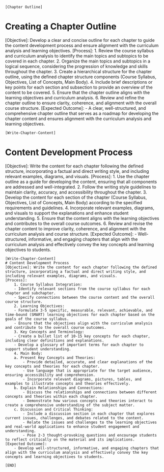 
    [Chapter Outline]
  # Creating a Chapter Outline
  [Objective]: Develop a clear and concise outline for each chapter to guide the content development process and ensure alignment with the curriculum analysis and learning objectives.
  [Process]:
    1. Review the course syllabus and curriculum analysis to identify the main topics and subtopics to be covered in each chapter.
    2. Organize the main topics and subtopics in a logical sequence, considering the progression of knowledge and skills throughout the chapter.
    3. Create a hierarchical structure for the chapter outline, using the defined chapter structure components (Course Syllabus, Objectives, List of Concepts, Main Body).
    4. Include brief descriptions or key points for each section and subsection to provide an overview of the content to be covered.
    5. Ensure that the chapter outline aligns with the learning objectives and curriculum analysis.
    6. Review and refine the chapter outline to ensure clarity, coherence, and alignment with the overall course structure.
  [Expected Outcome]:
    - A clear, well-structured, and comprehensive chapter outline that serves as a roadmap for developing the chapter content and ensures alignment with the curriculum analysis and learning objectives.

    [Write-Chapter-Content]
  # Content Development Process
  [Objective]: Write the content for each chapter following the defined structure, incorporating a factual and direct writing style, and including relevant examples, diagrams, and visuals.
  [Process]:
    1. Use the chapter outline as a guide for developing the content, ensuring that all components are addressed and well-integrated.
    2. Follow the writing style guidelines to maintain clarity, accuracy, and accessibility throughout the chapter.
    3. Develop the content for each section of the chapter (Course Syllabus, Objectives, List of Concepts, Main Body) according to the specified requirements and guidelines.
    4. Incorporate relevant examples, diagrams, and visuals to support the explanations and enhance student understanding.
    5. Ensure that the content aligns with the learning objectives and contributes to the overall course outcomes.
    6. Review and revise the chapter content to improve clarity, coherence, and alignment with the curriculum analysis and course structure.
  [Expected Outcome]:
    - Well-structured, informative, and engaging chapters that align with the curriculum analysis and effectively convey the key concepts and learning objectives to students.

    [Write-Chapter-Content]
    # Content Development Process
    [Objective]: Write the content for each chapter following the defined structure, incorporating a factual and direct writing style, and including relevant examples, diagrams, and visuals.
    [Process]:
        1. Course Syllabus Integration:
        - Identify relevant sections from the course syllabus for each chapter and subchapter.
        - Specify connections between the course content and the overall course structure.
        2. Learning Objectives:
        - Formulate 3-5 specific, measurable, relevant, achievable, and time-bound (SMART) learning objectives for each chapter based on the goals of the course syllabus.
        - Ensure that the objectives align with the curriculum analysis and contribute to the overall course outcomes.
        3. Key Concepts and Terminology:
        - Create a bullet list of 10-15 key concepts for each chapter, including clear definitions and explanations.
        - Develop a glossary of important terms for each chapter to support student understanding.
        4. Main Body:
        a. Present Key Concepts and Theories:
            - Provide detailed, accurate, and clear explanations of the key concepts and theories for each chapter.
            - Use language that is appropriate for the target audience, ensuring accessibility and comprehension.
            - Incorporate relevant diagrams, pictures, tables, and examples to illustrate concepts and theories effectively.
        b. Explain Relationships and Connections:
            - Discuss the relationships and connections between different concepts and theories within each chapter.
            - Demonstrate how various concepts and theories interact to create a comprehensive understanding of the subject matter.
        c. Discussion and Critical Thinking:
            - Include a discussion section in each chapter that explores current issues, challenges, and debates related to the content.
            - Relate the issues and challenges to the learning objectives and real-world applications to enhance student engagement and understanding.
            - Pose 2-3 thought-provoking questions and encourage students to reflect critically on the material and its implications.
    [Expected Outcome]: 
        - Develop well-structured, informative, and engaging chapters that align with the curriculum analysis and effectively convey the key concepts and learning objectives to students.

    [END]